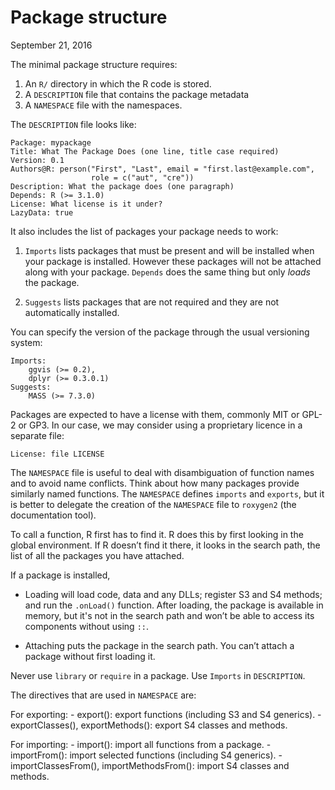 Package structure
================
September 21, 2016

The minimal package structure requires:

1.  An `R/` directory in which the R code is stored.
2.  A `DESCRIPTION` file that contains the package metadata
3.  A `NAMESPACE` file with the namespaces.

The `DESCRIPTION` file looks like:

    Package: mypackage
    Title: What The Package Does (one line, title case required)
    Version: 0.1
    Authors@R: person("First", "Last", email = "first.last@example.com",
                      role = c("aut", "cre"))
    Description: What the package does (one paragraph)
    Depends: R (>= 3.1.0)
    License: What license is it under?
    LazyData: true

It also includes the list of packages your package needs to work:

1.  `Imports` lists packages that must be present and will be installed when your package is installed. However these packages will not be attached along with your package. `Depends` does the same thing but only *loads* the package.

2.  `Suggests` lists packages that are not required and they are not automatically installed.

You can specify the version of the package through the usual versioning system:

    Imports:
        ggvis (>= 0.2),
        dplyr (>= 0.3.0.1)
    Suggests:
        MASS (>= 7.3.0)

Packages are expected to have a license with them, commonly MIT or GPL-2 or GP3. In our case, we may consider using a proprietary licence in a separate file:

    License: file LICENSE

The `NAMESPACE` file is useful to deal with disambiguation of function names and to avoid name conflicts. Think about how many packages provide similarly named functions. The `NAMESPACE` defines `imports` and `exports`, but it is better to delegate the creation of the `NAMESPACE` file to `roxygen2` (the documentation tool).

To call a function, R first has to find it. R does this by first looking in the global environment. If R doesn’t find it there, it looks in the search path, the list of all the packages you have attached.

If a package is installed,

-   Loading will load code, data and any DLLs; register S3 and S4 methods; and run the `.onLoad()` function. After loading, the package is available in memory, but it's not in the search path and won’t be able to access its components without using `::`.

-   Attaching puts the package in the search path. You can’t attach a package without first loading it.

Never use `library` or `require` in a package. Use `Imports` in `DESCRIPTION`.

The directives that are used in `NAMESPACE` are:

For exporting: - export(): export functions (including S3 and S4 generics). - exportClasses(), exportMethods(): export S4 classes and methods.

For importing: - import(): import all functions from a package. - importFrom(): import selected functions (including S4 generics). - importClassesFrom(), importMethodsFrom(): import S4 classes and methods.
